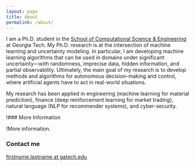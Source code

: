 ```yaml
---
layout: page
title: About
permalink: /about/
---
```


I am a Ph.D. student in the [School of Computational Science & Engineering](https://https://www.cse.gatech.edu/) at Georgia Tech. My Ph.D. research is at the intersection of machine learning and uncertainty modeling. In particular, I am developing machine learning algorithms that can be used in domains under significant uncertainty—with randomness, imprecise data, hidden information, and partial observability. Ultimately, the main goal of my research is to develop methods and algorithms for autonomous decision-making and control, where artificial agents have to act in real-world situations.

My research has been applied in engineering (machine learning for material prediction), finance (deep reinforcement learning for market trading), natural language (NLP for recommender systems), and cyber-security. 


!### More Information

!More information.

### Contact me

[firstname.lastname at gatech.edu](mailto:email@domain.com)

